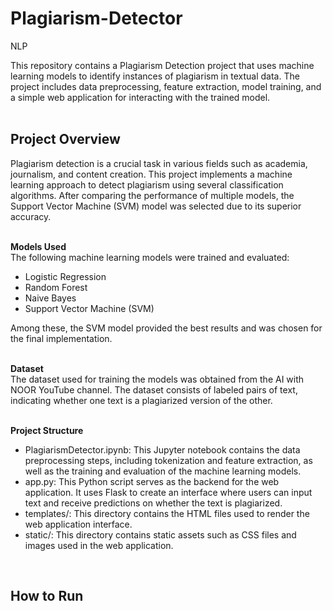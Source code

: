 # Plagiarism-Detector
NLP
<br/>

This repository contains a Plagiarism Detection project that uses machine learning models to identify instances of plagiarism in textual data. The project includes data preprocessing, feature extraction, model training, and a simple web application for interacting with the trained model. <br/>
<br/>

## Project Overview 
Plagiarism detection is a crucial task in various fields such as academia, journalism, and content creation. This project implements a machine learning approach to detect plagiarism using several classification algorithms. After comparing the performance of multiple models, the Support Vector Machine (SVM) model was selected due to its superior accuracy. <br/>
<br/>

**Models Used** <br/>
The following machine learning models were trained and evaluated: <br/>
* Logistic Regression
* Random Forest
* Naive Bayes
* Support Vector Machine (SVM) <br/>

Among these, the SVM model provided the best results and was chosen for the final implementation. <br/>
<br/>

**Dataset** <br/>
The dataset used for training the models was obtained from the AI with NOOR YouTube channel. The dataset consists of labeled pairs of text, indicating whether one text is a plagiarized version of the other. <br/>
<br/>

**Project Structure** <br/>
* PlagiarismDetector.ipynb: This Jupyter notebook contains the data preprocessing steps, including tokenization and feature extraction, as well as the training and evaluation of the machine learning models. 
* app.py: This Python script serves as the backend for the web application. It uses Flask to create an interface where users can input text and receive predictions on whether the text is plagiarized.
* templates/: This directory contains the HTML files used to render the web application interface.
* static/: This directory contains static assets such as CSS files and images used in the web application. <br/>
<br/>

## How to Run 

